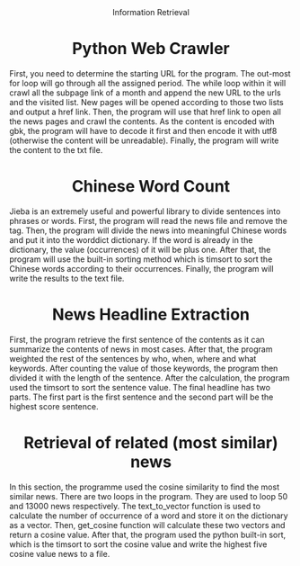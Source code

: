 <center>Information Retrieval</center>

<center><h1>Python Web Crawler</h1></center>

First, you need to determine the starting URL for the program. The out-most for loop will go through all the assigned period. The while loop within it will crawl all the subpage link of a month and append the new URL to the urls and the visited list. New pages will be opened according to those two lists and output a href link. Then, the program will use that href link to open all the news pages and crawl the contents. As the content is encoded with gbk, the program will have to decode it first and then encode it with utf8 (otherwise the content will be unreadable). Finally, the program will write the content to the txt file.

<center><h1>Chinese Word Count</h1></center>

Jieba is an extremely useful and powerful library to divide sentences into phrases or words. First, the program will read the news file and remove the <br /> tag. Then, the program will divide the news into meaningful Chinese words and put it into the worddict dictionary. If the word is already in the dictionary, the value (occurrences) of it will be plus one. 
After that, the program will use the built-in sorting method which is timsort to sort the Chinese words according to their occurrences. Finally, the program will write the results to the text file.

<center><h1>News Headline Extraction</h1></center>

First, the program retrieve the first sentence of the contents as it can summarize the contents of news in most cases. After that, the program weighted the rest of the sentences by who, when, where and what keywords. After counting the value of those keywords, the program then divided it with the length of the sentence. 
	After the calculation, the program used the timsort to sort the sentence value. The final headline has two parts. The first part is the first sentence and the second part will be the highest score sentence.

<center><h1>Retrieval of related (most similar) news</h1></center>

In this section, the programme used the cosine similarity to find the most similar news.
There are two loops in the program. They are used to loop 50 and 13000 news respectively. The text_to_vector function is used to calculate the number of occurrence of a word and store it on the dictionary as a vector. Then, get_cosine function will calculate these two vectors and return a cosine value. After that, the program used the python built-in sort, which is the timsort to sort the cosine value and write the highest five cosine value news to a file.
